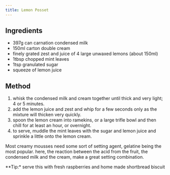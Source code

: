 ```yaml
---
title: Lemon Posset
---
```


## Ingredients

-   397g can carnation condensed milk
-   150ml carton double cream
-   finely grated zest and juice of 4 large unwaxed lemons (about 150ml)
-   1tbsp chopped mint leaves
-   1tsp granulated sugar
-   squeeze of lemon juice

## Method

1.  whisk the condensed milk and cream together until thick and very light; 4 or 5 minutes.
2.  add the lemon juice and zest and whip for a few seconds only as the mixture will thicken very quickly.
3.  spoon the lemon cream into ramekins, or a large trifle bowl and then chill for at least an hour, or overnight.
4.  to serve, muddle the mint leaves with the sugar and lemon juice and sprinkle a little onto the lemon cream.

Most creamy mousses need some sort of setting agent, gelatine being the most popular. here, the reaction between the acid from the fruit, the condensed milk and the cream, make a great setting combination.

\*\*Tip:\* serve this with fresh raspberries and home made shortbread biscuit
